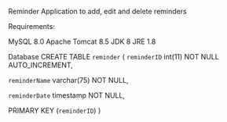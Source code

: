 Reminder Application to add, edit and delete reminders

Requirements:

MySQL 8.0
Apache Tomcat 8.5
JDK 8
JRE 1.8


Database 
CREATE TABLE `reminder` 
(
  `reminderID` int(11) NOT NULL AUTO_INCREMENT,

  `reminderName` varchar(75) NOT NULL,
  
  `reminderDate` timestamp NOT NULL,
  
  PRIMARY KEY (`reminderID`)
)
